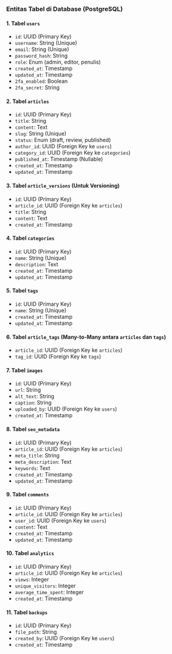 ### **Entitas Tabel di Database (PostgreSQL)**

#### 1. **Tabel `users`**
- `id`: UUID (Primary Key)
- `username`: String (Unique)
- `email`: String (Unique)
- `password_hash`: String
- `role`: Enum (admin, editor, penulis)
- `created_at`: Timestamp
- `updated_at`: Timestamp
- `2fa_enabled`: Boolean
- `2fa_secret`: String

#### 2. **Tabel `articles`**
- `id`: UUID (Primary Key)
- `title`: String
- `content`: Text
- `slug`: String (Unique)
- `status`: Enum (draft, review, published)
- `author_id`: UUID (Foreign Key ke `users`)
- `category_id`: UUID (Foreign Key ke `categories`)
- `published_at`: Timestamp (Nullable)
- `created_at`: Timestamp
- `updated_at`: Timestamp

#### 3. **Tabel `article_versions`** (Untuk Versioning)
- `id`: UUID (Primary Key)
- `article_id`: UUID (Foreign Key ke `articles`)
- `title`: String
- `content`: Text
- `created_at`: Timestamp

#### 4. **Tabel `categories`**
- `id`: UUID (Primary Key)
- `name`: String (Unique)
- `description`: Text
- `created_at`: Timestamp
- `updated_at`: Timestamp

#### 5. **Tabel `tags`**
- `id`: UUID (Primary Key)
- `name`: String (Unique)
- `created_at`: Timestamp
- `updated_at`: Timestamp

#### 6. **Tabel `article_tags`** (Many-to-Many antara `articles` dan `tags`)
- `article_id`: UUID (Foreign Key ke `articles`)
- `tag_id`: UUID (Foreign Key ke `tags`)

#### 7. **Tabel `images`**
- `id`: UUID (Primary Key)
- `url`: String
- `alt_text`: String
- `caption`: String
- `uploaded_by`: UUID (Foreign Key ke `users`)
- `created_at`: Timestamp

#### 8. **Tabel `seo_metadata`**
- `id`: UUID (Primary Key)
- `article_id`: UUID (Foreign Key ke `articles`)
- `meta_title`: String
- `meta_description`: Text
- `keywords`: Text
- `created_at`: Timestamp
- `updated_at`: Timestamp

#### 9. **Tabel `comments`**
- `id`: UUID (Primary Key)
- `article_id`: UUID (Foreign Key ke `articles`)
- `user_id`: UUID (Foreign Key ke `users`)
- `content`: Text
- `created_at`: Timestamp
- `updated_at`: Timestamp

#### 10. **Tabel `analytics`**
- `id`: UUID (Primary Key)
- `article_id`: UUID (Foreign Key ke `articles`)
- `views`: Integer
- `unique_visitors`: Integer
- `average_time_spent`: Integer
- `created_at`: Timestamp

#### 11. **Tabel `backups`**
- `id`: UUID (Primary Key)
- `file_path`: String
- `created_by`: UUID (Foreign Key ke `users`)
- `created_at`: Timestamp
